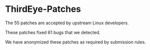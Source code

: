 # ThirdEye-Patches
The 55 patches are accepted by upstream Linux developers.

These patches fixed 61 bugs that we detected.

We have anonymized these patches as required by submission rules.
